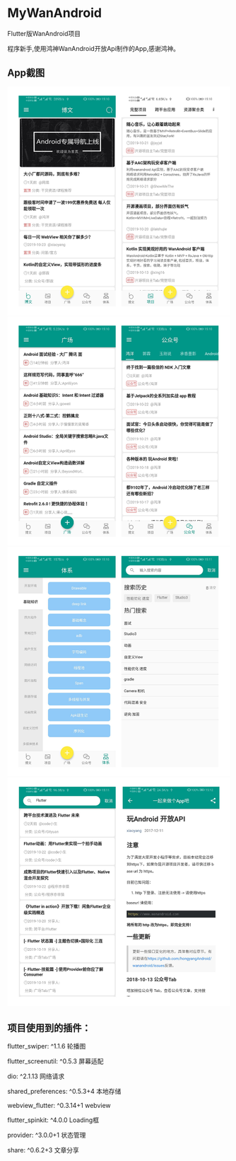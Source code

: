 # MyWanAndroid
Flutter版WanAndroid项目

程序新手,使用鸿神WanAndroid开放Api制作的App,感谢鸿神。

App截图
-------

![image](https://github.com/iuoipx/MyWanAndroid/blob/master/images/截图/1.jpg)
![image](https://github.com/iuoipx/MyWanAndroid/blob/master/images/截图/2.jpg)
![image](https://github.com/iuoipx/MyWanAndroid/blob/master/images/截图/3.jpg)
![image](https://github.com/iuoipx/MyWanAndroid/blob/master/images/截图/4.jpg)

项目使用到的插件：
----------

flutter_swiper: ^1.1.6         轮播图

flutter_screenutil: ^0.5.3     屏幕适配

dio: ^2.1.13                   网络请求

shared_preferences: ^0.5.3+4   本地存储

webview_flutter: ^0.3.14+1     webview

flutter_spinkit: ^4.0.0        Loading框

provider: ^3.0.0+1             状态管理

share: ^0.6.2+3                文章分享


